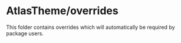 # AtlasTheme/overrides

This folder contains overrides which will automatically be required by package users.
